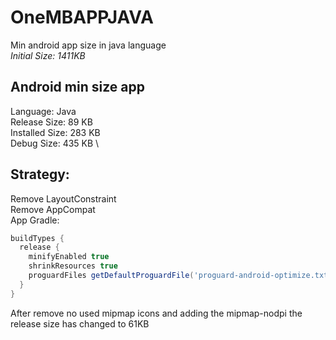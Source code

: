 # OneMBAPPJAVA
Min android app size in java language \
_Initial Size: 1411KB_

## Android min size app

Language: Java \
Release Size: 89 KB \
Installed Size: 283 KB\
Debug Size: 435 KB \

## Strategy: 
Remove LayoutConstraint \
Remove AppCompat \
App Gradle:
```groovy
buildTypes { 
  release { 
    minifyEnabled true 
    shrinkResources true 
    proguardFiles getDefaultProguardFile('proguard-android-optimize.txt'), 'proguard-rules.pro' 
  } 
}
```

After remove no used mipmap icons and adding the mipmap-nodpi the release size has changed to 61KB
